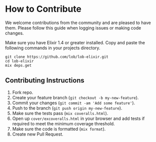 # How to Contribute

We welcome contributions from the community and are pleased to have them. Please follow this guide when logging issues or making code changes.

Make sure you have Elixir 1.4 or greater installed. Copy and paste the following commands in your projects directory.

    git clone https://github.com/lob/lob-elixir.git
    cd lob-elixir
    mix deps.get

## Contributing Instructions

1. Fork repo.
2. Create your feature branch (`git checkout -b my-new-feature`).
3. Commit your changes (`git commit -am 'Add some feature'`).
4. Push to the branch (`git push origin my-new-feature`).
5. Make sure the tests pass (`mix coveralls.html`).
6. Open up `cover/excoveralls.html` in your browser and add tests if required to meet the minimum coverage threshold.
7. Make sure the code is formatted (`mix format`).
8. Create new Pull Request.
